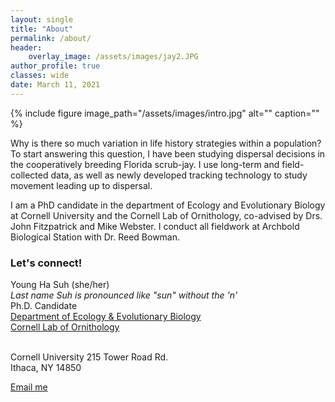 ```yaml
---
layout: single
title: "About"
permalink: /about/
header:
    overlay_image: /assets/images/jay2.JPG
author_profile: true
classes: wide
date: March 11, 2021
---
```


{% include figure image_path="/assets/images/intro.jpg" alt="" caption="" %}

Why is there so much variation in life history strategies within a population? To start answering this question, I have been studying dispersal decisions in the cooperatively breeding Florida scrub-jay. I use long-term and field-collected data, as well as newly developed tracking technology to study movement leading up to dispersal.

I am a PhD candidate in the department of Ecology and Evolutionary Biology at Cornell University and the Cornell Lab of Ornithology, co-advised by Drs. John Fitzpatrick and Mike Webster. I conduct all fieldwork at Archbold Biological Station with Dr. Reed Bowman. 

### Let's connect!

Young Ha Suh (she/her) <br>
    *Last name Suh is pronounced like "sun" without the 'n'* <br>
Ph.D. Candidate <br>
[Department of Ecology & Evolutionary Biology][1]<br>
[Cornell Lab of Ornithology][2]<br>

<br>
Cornell University
215 Tower Road Rd.<br />
Ithaca, NY 14850<br />

<a href="mailto:{{ 'ys757@cornell.edu' | encode_email }}" title="Email me">Email me</a>

[1]: https://ecologyandevolution.cornell.edu/
[2]: https://www.birds.cornell.edu
